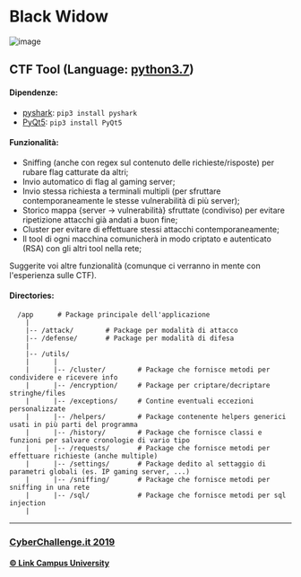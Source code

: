 # Black Widow
![image](https://www.relativeuniverse.net/black-widow.jpeg)

## CTF Tool (Language: [python3.7](https://www.python.org/downloads/))

#### Dipendenze:
 - [pyshark](https://pypi.org/project/pyshark/): `pip3 install pyshark`
 - [PyQt5](https://pypi.org/project/PyQt5/): `pip3 install PyQt5`

#### Funzionalità:
 - Sniffing (anche con regex sul contenuto delle richieste/risposte) per rubare flag catturate da altri;
 - Invio automatico di flag al gaming server;
 - Invio stessa richiesta a terminali multipli (per sfruttare contemporaneamente le stesse vulnerabilità di più server);
 - Storico mappa {server -> vulnerabilità} sfruttate (condiviso) per evitare ripetizione attacchi già andati a buon fine;
 - Cluster per evitare di effettuare stessi attacchi contemporaneamente;
 - Il tool di ogni macchina comunicherà in modo criptato e autenticato (RSA) con gli altri tool nella rete;

Suggerite voi altre funzionalità (comunque ci verranno in mente con l'esperienza sulle CTF).

#### Directories:
```
  /app      # Package principale dell'applicazione
    |
    |-- /attack/        # Package per modalità di attacco
    |-- /defense/       # Package per modalità di difesa
    |
    |-- /utils/
    |      |
    |      |-- /cluster/        # Package che fornisce metodi per condividere e ricevere info
    |      |-- /encryption/     # Package per criptare/decriptare stringhe/files
    |      |-- /exceptions/     # Contine eventuali eccezioni personalizzate
    |      |-- /helpers/        # Package contenente helpers generici usati in più parti del programma
    |      |-- /history/        # Package che fornisce classi e funzioni per salvare cronologie di vario tipo
    |      |-- /requests/       # Package che fornisce metodi per effettuare richieste (anche multiple)
    |      |-- /settings/       # Package dedito al settaggio di parametri globali (es. IP gaming server, ...)
    |      |-- /sniffing/       # Package che fornisce metodi per sniffing in una rete
    |      |-- /sql/            # Package che fornisce metodi per sql injection
    |
```


<hr/>

### [CyberChallenge.it 2019](https://www.cyberchallenge.it)
#### [© Link Campus University](https://www.unilink.it)
